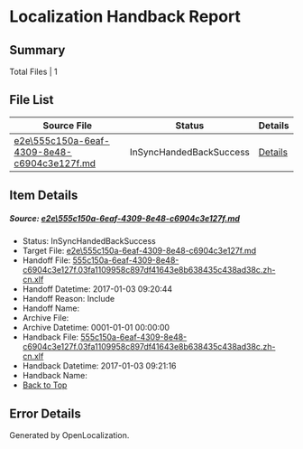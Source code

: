 # <a name='report-top'></a> Localization Handback Report

## Summary
 Total Files | 1

## File List
 Source File | Status | Details 
 ----------- | ------ | ------- 
 [e2e\555c150a-6eaf-4309-8e48-c6904c3e127f.md](https://github.com/OpenLocalizationTestOrg/ol-test1/blob/31d0222d843052fd1e0cbcdb34e3ae0ddd23be51/e2e/555c150a-6eaf-4309-8e48-c6904c3e127f.md) | InSyncHandedBackSuccess | [Details](#8f28085b687aa226a817853d3cb4d249df24010a1)

## Item Details
##### <a name='8f28085b687aa226a817853d3cb4d249df24010a1'></a> Source: [e2e\555c150a-6eaf-4309-8e48-c6904c3e127f.md](https://github.com/OpenLocalizationTestOrg/ol-test1/blob/31d0222d843052fd1e0cbcdb34e3ae0ddd23be51/e2e/555c150a-6eaf-4309-8e48-c6904c3e127f.md)
* Status: InSyncHandedBackSuccess
* Target File: [e2e\555c150a-6eaf-4309-8e48-c6904c3e127f.md](https://github.com/OpenLocalizationTestOrg/ol-test1-zhcn/blob/3f7c8cbc0be2cc0488603b135e3fd635ea01467c/e2e/555c150a-6eaf-4309-8e48-c6904c3e127f.md)
* Handoff File: [555c150a-6eaf-4309-8e48-c6904c3e127f.03fa1109958c897df41643e8b638435c438ad38c.zh-cn.xlf](https://github.com/OpenLocalizationTestOrg/ol-test1-handoff/blob/9c3f5af0befb8ef67f64e09585fd360a10581a99/ol-handoff/OpenLocalizationTestOrg/ol-test1-zhcn/ci/ht/555c150a-6eaf-4309-8e48-c6904c3e127f.03fa1109958c897df41643e8b638435c438ad38c.zh-cn.xlf)
* Handoff Datetime: 2017-01-03 09:20:44
* Handoff Reason: Include
* Handoff Name: 
* Archive File: 
* Archive Datetime: 0001-01-01 00:00:00
* Handback File: [555c150a-6eaf-4309-8e48-c6904c3e127f.03fa1109958c897df41643e8b638435c438ad38c.zh-cn.xlf](https://github.com/OpenLocalizationTestOrg/ol-test1-handback/blob/558a529d97e73cce8f0eed8d4bc79865aa9f2612/ol-handback/OpenLocalizationTestOrg/ol-test1-zhcn/ci/ht/555c150a-6eaf-4309-8e48-c6904c3e127f.03fa1109958c897df41643e8b638435c438ad38c.zh-cn.xlf)
* Handback Datetime: 2017-01-03 09:21:16
* Handback Name: 
* [Back to Top](#report-top)


## Error Details

Generated by OpenLocalization.
